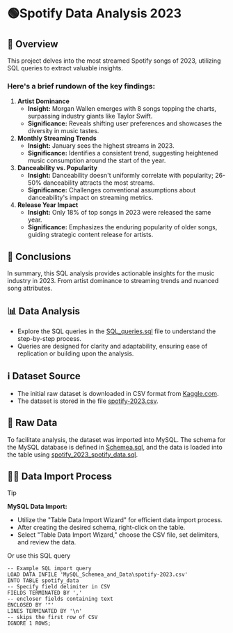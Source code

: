 # **🟢Spotify Data Analysis 2023**

## 📝 Overview

This project delves into the most streamed Spotify songs of 2023, utilizing SQL queries to extract valuable insights. 
### Here's a brief rundown of the key findings:

1. __Artist Dominance__
    - **Insight:** Morgan Wallen emerges with 8 songs topping the charts, surpassing industry giants like Taylor Swift.
    - **Significance:** Reveals shifting user preferences and showcases the diversity in music tastes.
2. __Monthly Streaming Trends__
    - **Insight:** January sees the highest streams in 2023.
    - **Significance:** Identifies a consistent trend, suggesting heightened music consumption around the start of the year.
3. __Danceability vs. Popularity__
    - **Insight:** Danceability doesn't uniformly correlate with popularity; 26-50% danceability attracts the most streams.
    - **Significance:** Challenges conventional assumptions about danceability's impact on streaming metrics.
4. __Release Year Impact__
    - **Insight:** Only 18% of top songs in 2023 were released the same year.
    - **Significance:** Emphasizes the enduring popularity of older songs, guiding strategic content release for artists.

## 🧠 Conclusions

In summary, this SQL analysis provides actionable insights for the music industry in 2023. From artist dominance to streaming trends and nuanced song attributes.

## 📊 Data Analysis

- Explore the SQL queries in the  [SQL_queries.sql](SQL_queries.sql) file to understand the step-by-step process.
- Queries are designed for clarity and adaptability, ensuring ease of replication or building upon the analysis.

## ℹ️ Dataset Source
- The initial raw dataset is downloaded in CSV format from [Kaggle.com](https://www.kaggle.com/). 
- The dataset is stored in the file [spotify-2023.csv](MySQL_Schemea_and_Data/spotify-2023.csv).

## 💾 Raw Data
To facilitate analysis, the dataset was imported into MySQL. The schema for the MySQL database is defined in [Schemea.sql](MySQL_Schemea_and_Data/Schemea.sql), and the data is loaded into the table using [spotify_2023_spotify_data.sql](MySQL_Schemea_and_Data/spotify_2023_spotify_data.sql).

## 👨‍💻 Data Import Process
> [!TIP]
> **MySQL Data Import:**
>   - Utilize the "Table Data Import Wizard" for efficient data import process.
>   - After creating the desired schema, right-click on the table.
>   - Select "Table Data Import Wizard," choose the CSV file, set delimiters, and review the data.

 Or use this SQL query

```
-- Example SQL import query
LOAD DATA INFILE 'MySQL_Schemea_and_Data\spotify-2023.csv'
INTO TABLE spotify_data
-- Specify field delimiter in CSV
FIELDS TERMINATED BY ','
-- encloser fields containing text
ENCLOSED BY '"'
LINES TERMINATED BY '\n'
-- skips the first row of CSV
IGNORE 1 ROWS;

```
